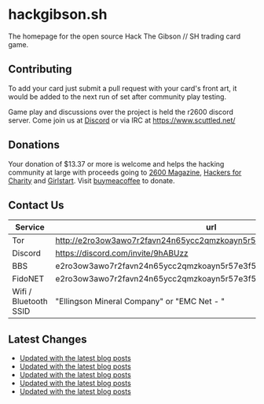 # hackgibson.sh
The homepage for the open source Hack The Gibson // SH trading card game.


## Contributing

To add your card just submit a pull request with your card's front art, it would be added to the next run of set after community play testing.

Game play and discussions over the project is held the r2600 discord server. Come join us at [Discord](https://discord.com/invite/9hABUzz) or via IRC at https://www.scuttled.net/


## Donations

Your donation of $13.37 or more is welcome and helps the hacking community at large with proceeds going to [2600 Magazine](https://2600.com/), [Hackers for Charity](https://hackersforcharity.org) and [Girlstart](https://girlstart.org).  Visit [buymeacoffee](https://www.buymeacoffee.com/hackgibson.sh) to donate.


## Contact Us

Service | url
-|-
Tor | http://e2ro3ow3awo7r2favn24n65ycc2qmzkoayn5r57e3f56nvjwdcgg32ad.onion
Discord | https://discord.com/invite/9hABUzz
BBS | e2ro3ow3awo7r2favn24n65ycc2qmzkoayn5r57e3f56nvjwdcgg32ad.onion:23
FidoNET | e2ro3ow3awo7r2favn24n65ycc2qmzkoayn5r57e3f56nvjwdcgg32ad.onion:24554
Wifi / Bluetooth SSID | "Ellingson Mineral Company" or "EMC Net - <fidonet address>"

## Latest Changes
<!-- BLOG-POST-LIST:START -->
- [Updated with the latest blog posts](https://github.com/DFW2600/hackgibson.sh/commit/ff68af0d97dfda0d73e96568cf39b4aa3066d005)
- [Updated with the latest blog posts](https://github.com/DFW2600/hackgibson.sh/commit/98d9040038df48b408a8a9d141a9f19b3e9506a9)
- [Updated with the latest blog posts](https://github.com/DFW2600/hackgibson.sh/commit/00c43e6acdf5fcd3dda5c2e470de6195c45ac225)
- [Updated with the latest blog posts](https://github.com/DFW2600/hackgibson.sh/commit/44c0360016ef800dc6d2c6b571868e40935f2f90)
- [Updated with the latest blog posts](https://github.com/DFW2600/hackgibson.sh/commit/56d256fc917b826c556f6c1b790f3e5873b16063)
<!-- BLOG-POST-LIST:END -->
